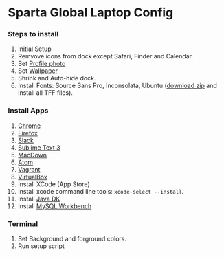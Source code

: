 # Sparta Global Laptop Config

### Steps to install

1. Initial Setup
2. Remvove icons from dock except Safari, Finder and Calendar.
3. Set [Profile photo](https://raw.githubusercontent.com/spartaglobal/laptop/master/assets/avatar.png)
4. Set [Wallpaper](https://raw.githubusercontent.com/spartaglobal/laptop/master/assets/desktop-bg.png)
5. Shrink and Auto-hide dock.
6. Install Fonts: Source Sans Pro, Inconsolata, Ubuntu ([download zip](https://raw.githubusercontent.com/spartaglobal/laptop/master/assets/fonts.zip) and install all TFF files).

### Install Apps

1. [Chrome](https://www.google.com/chrome/browser/desktop/index.html)
2. [Firefox](https://www.mozilla.org/en-GB/firefox/new/)
3. [Slack](https://slack.com/downloads)
5. [Sublime Text 3](https://www.sublimetext.com/3)
6. [MacDown](http://macdown.uranusjr.com/)
7. [Atom](https://atom.io/)
8. [Vagrant](https://www.vagrantup.com/downloads.html)
9. [VirtualBox](https://www.virtualbox.org/wiki/Downloads)
10. Install XCode (App Store)
11. Install xcode command line tools: `xcode-select --install`.
12. Install [Java DK](http://www.oracle.com/technetwork/java/javase/downloads/jdk8-downloads-2133151.html)
13. Install [MySQL Workbench](https://dev.mysql.com/downloads/workbench/)

### Terminal
1. Set Background and forground colors.
2. Run setup script

